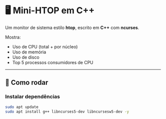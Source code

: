 # 🖥️ Mini-HTOP em C++

Um monitor de sistema estilo **htop**, escrito em **C++** com **ncurses**.  

Mostra:
- Uso de CPU (total + por núcleo)
- Uso de memória
- Uso de disco
- Top 5 processos consumidores de CPU

---

## 🚀 Como rodar

### Instalar dependências
```bash
sudo apt update
sudo apt install g++ libncurses5-dev libncursesw5-dev -y
